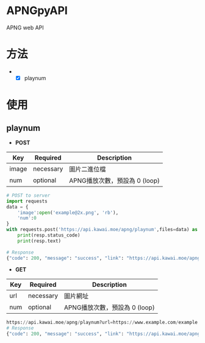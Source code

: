 # APNGpyAPI
APNG web API

# 方法
* - [x] playnum

# 使用
## playnum 
* **POST**  
  
Key | Required | Description
----|---- | ---
image|necessary | 圖片二進位檔
num|optional |  APNG播放次數，預設為 0 (loop)
```python
# POST to server
import requests
data = {
    'image':open('example@2x.png', 'rb'),
    'num':0
}
with requests.post('https://api.kawai.moe/apng/playnum',files=data) as resp:
    print(resp.status_code)
    print(resp.text)
    
# Response
{"code": 200, "message": "success", "link": "https://api.kawai.moe/apng/i/kZyi48.png"}
```

* **GET**  
  
Key | Required | Description
----|---- | ---
url|necessary | 圖片網址
num|optional |  APNG播放次數，預設為 0 (loop)
```python
https://api.kawai.moe/apng/playnum?url=https://www.example.com/example.png&num=3
# Response
{"code": 200, "message": "success", "link": "https://api.kawai.moe/apng/i/kZyi48.png"}
```
